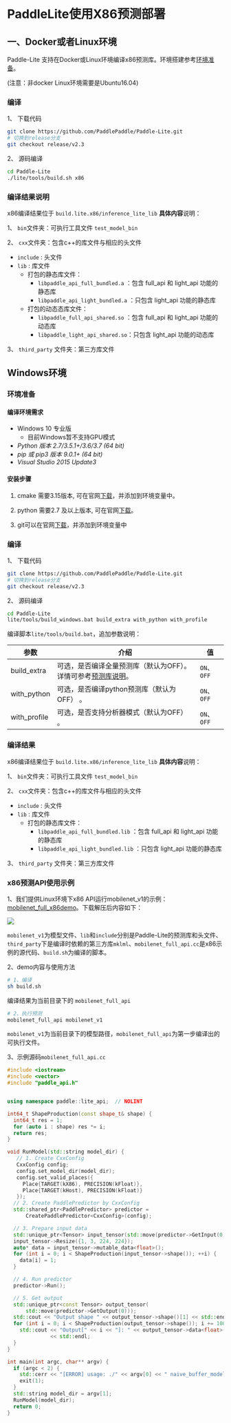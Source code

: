 # PaddleLite使用X86预测部署

## 一、Docker或者Linux环境

Paddle-Lite 支持在Docker或Linux环境编译x86预测库。环境搭建参考[环境准备](../user_guides/source_compile)。

(注意：非docker Linux环境需要是Ubuntu16.04)

### 编译

1、 下载代码
```bash
git clone https://github.com/PaddlePaddle/Paddle-Lite.git
# 切换到release分支
git checkout release/v2.3
```

2、 源码编译

```bash
cd Paddle-Lite
./lite/tools/build.sh x86
```

### 编译结果说明

x86编译结果位于 `build.lite.x86/inference_lite_lib`
**具体内容**说明：

1、 `bin`文件夹：可执行工具文件 `test_model_bin`

2、 `cxx`文件夹：包含c++的库文件与相应的头文件

- `include`  : 头文件
- `lib` : 库文件
  - 打包的静态库文件：
    - `libpaddle_api_full_bundled.a`  ：包含 full_api 和 light_api 功能的静态库
    - `libpaddle_api_light_bundled.a` ：只包含 light_api 功能的静态库
  - 打包的动态态库文件：
    - `libpaddle_full_api_shared.so` ：包含 full_api 和 light_api 功能的动态库
    - `libpaddle_light_api_shared.so`：只包含 light_api 功能的动态库

3、 `third_party` 文件夹：第三方库文件

## Windows环境

### 环境准备

#### 编译环境需求

- Windows 10 专业版
  - 目前Windows暂不支持GPU模式
- *Python 版本 2.7/3.5.1+/3.6/3.7 (64 bit)*
- *pip 或 pip3 版本 9.0.1+ (64 bit)*
- *Visual Studio 2015 Update3*

#### 安装步骤

1. cmake 需要3.15版本, 可在官网[下载](https://cmake.org/download/)，并添加到环境变量中。

2. python 需要2.7 及以上版本, 可在官网[下载](https://www.python.org/download/releases/2.7/)。

3. git可以在官网[下载](https://gitforwindows.org/)，并添加到环境变量中

### 编译

1、 下载代码
```bash
git clone https://github.com/PaddlePaddle/Paddle-Lite.git
# 切换到release分支
git checkout release/v2.3
```
2、 源码编译

```bash
cd Paddle-Lite
lite/tools/build_windows.bat build_extra with_python with_profile
```
编译脚本`lite/tools/build.bat`，追加参数说明：

|   参数     |     介绍     |     值     |
|-----------|-------------|-------------|
|  build_extra | 可选，是否编译全量预测库（默认为OFF）。详情可参考[预测库说明](./library.html)。 | `ON`、`OFF` |
|  with_python | 可选，是否编译python预测库（默认为OFF） 。 | `ON`、`OFF` |
|  with_profile | 可选，是否支持分析器模式（默认为OFF） 。 | `ON`、`OFF` |

### 编译结果

x86编译结果位于 `build.lite.x86/inference_lite_lib`
**具体内容**说明：

1、 `bin`文件夹：可执行工具文件 `test_model_bin`

2、 `cxx`文件夹：包含c++的库文件与相应的头文件

- `include`  : 头文件
- `lib` : 库文件
  - 打包的静态库文件：
    - `libpaddle_api_full_bundled.lib`  ：包含 full_api 和 light_api 功能的静态库
    - `libpaddle_api_light_bundled.lib` ：只包含 light_api 功能的静态库

3、 `third_party` 文件夹：第三方库文件

### x86预测API使用示例

1、我们提供Linux环境下x86 API运行mobilenet_v1的示例：[mobilenet_full_x86demo](https://paddlelite-data.bj.bcebos.com/x86/mobilenet_full_x86demo.zip)。下载解压后内容如下：

![](https://paddlelite-data.bj.bcebos.com/x86/x86-doc/demo.png)

`mobilenet_v1`为模型文件、`lib`和`include`分别是Paddle-Lite的预测库和头文件、`third_party`下是编译时依赖的第三方库`mklml`、`mobilenet_full_api.cc`是x86示例的源代码、`build.sh`为编译的脚本。

2、demo内容与使用方法

``` bash
# 1、编译
sh build.sh
```
编译结果为当前目录下的 `mobilenet_full_api `
``` bash
# 2、执行预测
mobilenet_full_api mobilenet_v1
```
`mobilenet_v1`为当前目录下的模型路径，`mobilenet_full_api`为第一步编译出的可执行文件。

3、示例源码`mobilenet_full_api.cc`

```c++
#include <iostream>
#include <vector>
#include "paddle_api.h"


using namespace paddle::lite_api;  // NOLINT

int64_t ShapeProduction(const shape_t& shape) {
  int64_t res = 1;
  for (auto i : shape) res *= i;
  return res;
}

void RunModel(std::string model_dir) {
   // 1. Create CxxConfig
   CxxConfig config;
   config.set_model_dir(model_dir);
   config.set_valid_places({
     Place{TARGET(kX86), PRECISION(kFloat)},
     Place{TARGET(kHost), PRECISION(kFloat)}
   });
  // 2. Create PaddlePredictor by CxxConfig
  std::shared_ptr<PaddlePredictor> predictor =
      CreatePaddlePredictor<CxxConfig>(config);

  // 3. Prepare input data
  std::unique_ptr<Tensor> input_tensor(std::move(predictor->GetInput(0)));
  input_tensor->Resize({1, 3, 224, 224});
  auto* data = input_tensor->mutable_data<float>();
  for (int i = 0; i < ShapeProduction(input_tensor->shape()); ++i) {
    data[i] = 1;
  }

  // 4. Run predictor
  predictor->Run();

  // 5. Get output
  std::unique_ptr<const Tensor> output_tensor(
      std::move(predictor->GetOutput(0)));
  std::cout << "Output shape " << output_tensor->shape()[1] << std::endl;
  for (int i = 0; i < ShapeProduction(output_tensor->shape()); i += 100) {
    std::cout << "Output[" << i << "]: " << output_tensor->data<float>()[i]
              << std::endl;
  }
}

int main(int argc, char** argv) {
  if (argc < 2) {
    std::cerr << "[ERROR] usage: ./" << argv[0] << " naive_buffer_model_dir\n";
    exit(1);
  }
  std::string model_dir = argv[1];
  RunModel(model_dir);
  return 0;
}

```
